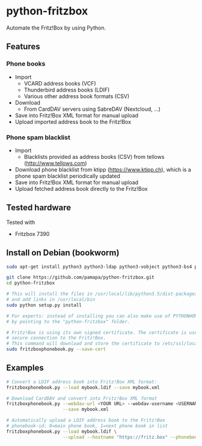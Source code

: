 # python-fritzbox
Automate the Fritz!Box by using Python.


## Features

### Phone books
- Import
  - VCARD address books (VCF)
  - Thunderbird address books (LDIF)
  - Various other address book formats (CSV)
- Download
  - From CardDAV servers using SabreDAV (Nextcloud, ...)
- Save into Fritz!Box XML format for manual upload
- Upload imported address book to the Fritz!Box

### Phone spam blacklist
- Import
  - Blacklists provided as address books (CSV) from tellows (http://www.tellows.com)
- Download phone blacklist from ktipp (https://www.ktipp.ch), which is a phone spam blacklist periodically updated
- Save into Fritz!Box XML format for manual upload
- Upload fetched address book directly to the Fritz!Box
 

## Tested hardware
Tested with
- Fritzbox 7390


## Install on Debian (bookworm)
```bash
sudo apt-get install python3 python3-ldap python3-vobject python3-bs4 python3-setuptools python3-pil

git clone https://github.com/pamapa/python-fritzbox.git
cd python-fritzbox

# This will install the files in /usr/local/lib/python3.5/dist-packages/
# and add links in /usr/local/bin
sudo python setup.py install

# For experts: instead of installing you can also make use of PYTHONHOME
# by pointing to the "python-fritzbox" folder.

# Fritz!Box is using its own signed certificate. The certificate is used to verify the
# secure connection to the Fritz!Box.
# This command will download and store the certificate to /etc/ssl/localcerts.
sudo fritzboxphonebook.py --save-cert
```


## Examples
```bash
# Convert a LDIF address book into Fritz!Box XML format:
fritzboxphonebook.py --load mybook.ldif --save mybook.xml

# Download CardDAV and convert into Fritz!Box XML format
fritzboxphonebook.py --webdav-url <YOUR URL> --webdav-username <USERNAME> --webdav-password <YOUR PASSWORD> \
                     --save mybook.xml

# Automatically upload a LDIF address book to the Fritz!Box
# phonebook-id: 0=main phone book, 1=next phone book in list
fritzboxphonebook.py --load mybook.ldif \
                     --upload --hostname "https://fritz.box" --phonebook-id 1 --password <YOUR PASSWORD>
```

